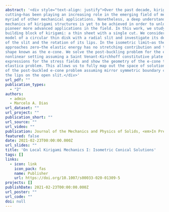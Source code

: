 ```yaml
---
abstract: '<div style="text-align: justify">Over the past decade, kirigami—the Japanese art of paper
cutting—has been playing an increasing role in the emerging field of mechanical metamatertials and a
myriad of other mechanical applications. Nonetheless, a deep understanding of the mathematics and
mechanics of kirigami structures is yet to be achieved in order to unlock their full potential to
pioneer more advanced applications in the field. In this work, we study the most fundamental geometric
building block of kirigami: a thin sheet with a single cut. We consider a reduced two-dimensional plate
model of a circular thin disk with a radial slit and investigate its deformation following the opening
of the slit and the rotation of its lips. In the isometric limit—as the thickness of the disk
approaches zero—the elastic energy has no stretching contribution and the thin sheet takes a conical
shape known as the e-cone. We solve the post-buckling problem for the e-cone in the geometrically
nonlinear setting assuming a Saint Venant-Kirchhoff constitutive plate model; we find closed-form
expressions for the stress fields and show the geometry of the e-cone to be governed by the spherical
elastica problem. This allows us to fully map out the space of solutions and investigate the stability
of the post-buckled e-cone problem assuming mirror symmetric boundary conditions on the rotation of
the lips on the open slit.</div>'
url_pdf: ""
publication_types:
  - "2"
authors:
  - admin
  - Marcelo A. Dias
url_dataset: ""
url_project: ""
publication_short: ""
url_source: ""
url_video: ""
publication: Journal of the Mechanics and Physics of Solids, <em>In Press</em>
featured: false
date: 2021-02-23T00:00:00.000Z
url_slides: ""
title: 'On Local Kirigami Mechanics I: Isometric Conical Solutions'
tags: []
links:
  - icon: link
    icon_pack: fas
    name: Publisher
    url: https://doi.org/10.1007/s00033-020-01309-5
projects: []
publishDate: 2021-02-23T00:00:00.000Z
url_poster: ""
url_code: ""
doi: null
---
```

